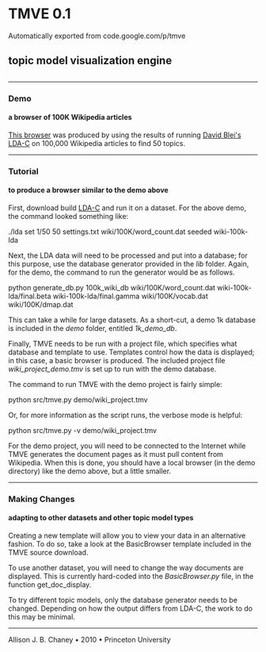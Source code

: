 # TMVE 0.1
Automatically exported from code.google.com/p/tmve

## topic model visualization engine

## 
* * *

### Demo

#### a browser of 100K Wikipedia articles

[This browser](http://www.sccs.swarthmore.edu/users/08/ajb/tmve/wiki100k/browse/topic-list.html) was produced by using the results of running [David Blei's LDA-C](http://www.cs.princeton.edu/~blei/lda-c/) on 100,000 Wikipedia articles to find 50 topics.

* * *

### Tutorial

#### to produce a browser similar to the demo above

First, download build [LDA-C](http://www.cs.princeton.edu/~blei/lda-c/) and run it on a dataset. For the above demo, the command looked something like:

./lda set 1/50 50 settings.txt wiki/100K/word_count.dat seeded wiki-100k-lda

Next, the LDA data will need to be processed and put into a database; for this purpose, use the database generator provided in the _lib_ folder. Again, for the demo, the command to run the generator would be as follows.

python generate_db.py 100k_wiki_db wiki/100K/word_count.dat wiki-100k-lda/final.beta wiki-100k-lda/final.gamma wiki/100K/vocab.dat wiki/100K/dmap.dat

This can take a while for large datasets. As a short-cut, a demo 1k database is included in the _demo_ folder, entitled _1k_demo_db_.

Finally, TMVE needs to be run with a project file, which specifies what database and template to use. Templates control how the data is displayed; in this case, a basic browser is produced. The included project file _wiki_project_demo.tmv_ is set up to run with the demo database.

The command to run TMVE with the demo project is fairly simple:

python src/tmve.py demo/wiki_project.tmv

Or, for more information as the script runs, the verbose mode is helpful:

python src/tmve.py -v demo/wiki_project.tmv

For the demo project, you will need to be connected to the Internet while TMVE generates the document pages as it must pull content from Wikipedia. When this is done, you should have a local browser (in the demo directory) like the demo above, but a little smaller.

* * *

### Making Changes

#### adapting to other datasets and other topic model types

Creating a new template will allow you to view your data in an alternative fashion. To do so, take a look at the BasicBrowser template included in the TMVE source download.

To use another dataset, you will need to change the way documents are displayed. This is currently hard-coded into the _BasicBrowser.py_ file, in the function <font class="code">get_doc_display</font>.

To try different topic models, only the database generator needs to be changed. Depending on how the output differs from LDA-C, the work to do this may be minimal.

* * *

Allison J. B. Chaney • 2010 • Princeton University

